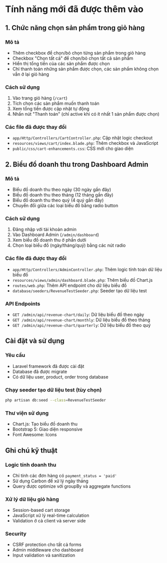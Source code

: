 # Tính năng mới đã được thêm vào

## 1. Chức năng chọn sản phẩm trong giỏ hàng

### Mô tả

-   Thêm checkbox để chọn/bỏ chọn từng sản phẩm trong giỏ hàng
-   Checkbox "Chọn tất cả" để chọn/bỏ chọn tất cả sản phẩm
-   Hiển thị tổng tiền của các sản phẩm được chọn
-   Chỉ thanh toán những sản phẩm được chọn, các sản phẩm không chọn vẫn ở lại giỏ hàng

### Cách sử dụng

1. Vào trang giỏ hàng (`/cart`)
2. Tích chọn các sản phẩm muốn thanh toán
3. Xem tổng tiền được cập nhật tự động
4. Nhấn nút "Thanh toán" (chỉ active khi có ít nhất 1 sản phẩm được chọn)

### Các file đã được thay đổi

-   `app/Http/Controllers/CartController.php`: Cập nhật logic checkout
-   `resources/views/cart/index.blade.php`: Thêm checkbox và JavaScript
-   `public/css/cart-enhancements.css`: CSS mới cho giao diện

## 2. Biểu đồ doanh thu trong Dashboard Admin

### Mô tả

-   Biểu đồ doanh thu theo ngày (30 ngày gần đây)
-   Biểu đồ doanh thu theo tháng (12 tháng gần đây)
-   Biểu đồ doanh thu theo quý (4 quý gần đây)
-   Chuyển đổi giữa các loại biểu đồ bằng radio button

### Cách sử dụng

1. Đăng nhập với tài khoản admin
2. Vào Dashboard Admin (`/admin/dashboard`)
3. Xem biểu đồ doanh thu ở phần dưới
4. Chọn loại biểu đồ (ngày/tháng/quý) bằng các nút radio

### Các file đã được thay đổi

-   `app/Http/Controllers/AdminController.php`: Thêm logic tính toán dữ liệu biểu đồ
-   `resources/views/admin/dashboard.blade.php`: Thêm biểu đồ Chart.js
-   `routes/web.php`: Thêm API endpoint cho dữ liệu biểu đồ
-   `database/seeders/RevenueTestSeeder.php`: Seeder tạo dữ liệu test

### API Endpoints

-   `GET /admin/api/revenue-chart/daily`: Dữ liệu biểu đồ theo ngày
-   `GET /admin/api/revenue-chart/monthly`: Dữ liệu biểu đồ theo tháng
-   `GET /admin/api/revenue-chart/quarterly`: Dữ liệu biểu đồ theo quý

## Cài đặt và sử dụng

### Yêu cầu

-   Laravel framework đã được cài đặt
-   Database đã được migrate
-   Có dữ liệu user, product, order trong database

### Chạy seeder tạo dữ liệu test (tùy chọn)

```bash
php artisan db:seed --class=RevenueTestSeeder
```

### Thư viện sử dụng

-   Chart.js: Tạo biểu đồ doanh thu
-   Bootstrap 5: Giao diện responsive
-   Font Awesome: Icons

## Ghi chú kỹ thuật

### Logic tính doanh thu

-   Chỉ tính các đơn hàng có `payment_status = 'paid'`
-   Sử dụng Carbon để xử lý ngày tháng
-   Query được optimize với groupBy và aggregate functions

### Xử lý dữ liệu giỏ hàng

-   Session-based cart storage
-   JavaScript xử lý real-time calculation
-   Validation ở cả client và server side

### Security

-   CSRF protection cho tất cả forms
-   Admin middleware cho dashboard
-   Input validation và sanitization
